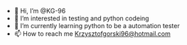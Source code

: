 - 👋 Hi, I’m @KG-96
- 👀 I’m interested in testing and python codeing
- 🌱 I’m currently learning python to be a automation tester
- 📫 How to reach me Krzysztofgorski96@hotmail.com

<!---
KG-96/KG-96 is a ✨ special ✨ repository because its `README.md` (this file) appears on your GitHub profile.
You can click the Preview link to take a look at your changes.
--->
